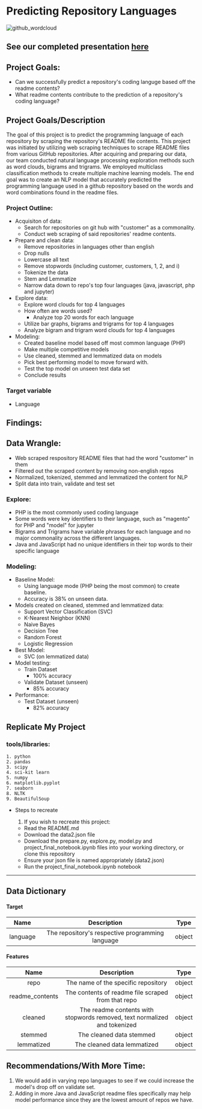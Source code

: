 # Predicting Repository Languages

![github_wordcloud](https://user-images.githubusercontent.com/69991789/127923505-65a4e277-e414-401a-a6e1-eff346135647.png)

## **See our completed presentation [here](https://docs.google.com/presentation/d/1RSblufGvC3jnTIidLAmpIXq9pnMHEzX0/edit?usp=sharing&ouid=113732050903451976581&rtpof=true&sd=true)**

## Project Goals:
- Can we successfully predict a repository's coding languge based off the readme contents?
- What readme contents contribute to the prediction of a repository's coding language?


## Project Goals/Description
The goal of this project is to predict the programming language of each repository by scraping the repository's README file contents. This project was initiated by utilizing web scraping techniques to scrape README files from various GitHub repositories. After acquiring and preparing our data, our team conducted natural language processing exploration methods such as word clouds, bigrams and trigrams. We employed multiclass classification methods to create multiple machine learning models. The end goal was to create an NLP model that accurately predicted the programming language used in a github repository based on the words and word combinations found in the readme files.

### Project Outline:
    
- Acquisiton of data:
    - Search for repositories on git hub with "customer" as a commonality.
    - Conduct web scraping of said repositories' readme contents.
- Prepare and clean data:
    - Remove repositories in languages other than english
    - Drop nulls
    - Lowercase all text
    - Remove stopwords (including customer, customers, 1, 2, and i)
    - Tokenize the data
    - Stem and Lemmatize
    - Narrow data down to repo's top four languages (java, javascript, php and jupyter)
- Explore data:
    - Explore word clouds for top 4 languages
    - How often are words used?
        - Analyze top 20 words for each language
    - Utilize bar graphs, bigrams and trigrams for top 4 languages
    - Analyze bigram and trigram word clouds for top 4 languages
- Modeling:
    - Created baseline model based off most common language (PHP)
    - Make multiple competitive models
    - Use cleaned, stemmed and lemmatized data on models
    - Pick best performing model to move forward with.
    - Test the top model on unseen test data set
    - Conclude results
    
### Target variable
- Language

## Findings:
## Data Wrangle:
- Web scraped respository README files that had the word "customer" in them
- Filtered out the scraped content by removing non-english repos
- Normalized, tokenized, stemmed and lemmatized the content for NLP
- Split data into train, validate and test set
### Explore:
- PHP is the most commonly used coding language
- Some words were key identifiers to their language, such as "magento" for PHP and "model" for jupyter
- Bigrams and Trigrams have variable phrases for each language and no major commonality across the different languages.
- Java and JavaScript had no unique identifiers in their top words to their specific language
    
### Modeling:
- Baseline Model:
    - Using language mode (PHP being the most common) to create baseline.
    - Accuracy is 38% on unseen data.
- Models created on cleaned, stemmed and lemmatized data:
    - Support Vector Classification (SVC)
    - K-Nearest Neighbor (KNN)
    - Naive Bayes
    - Decision Tree
    - Random Forest
    - Logistic Regression
- Best Model:
    - SVC (on lemmatized data)
- Model testing:
    - Train Dataset
        - 100% accuracy
    - Validate Dataset (unseen)
        - 85% accuracy
- Performance:
    - Test Dataset (unseen)
        - 82% accuracy


## Replicate My Project
### tools/libraries:
    1. python
    2. pandas
    3. scipy
    4. sci-kit learn
    5. numpy
    6. matplotlib.pyplot
    7. seaborn
    8. NLTK
    9. BeautifulSoup
* Steps to recreate
    1. If you wish to recreate this project:

    - Read the README.md
    - Download the data2.json file
    - Download the prepare.py, explore.py, model.py and project_final_notebook.ipynb files into your working directory, or clone this repository
    - Ensure your json file is named appropriately (data2.json)
    - Run the project_final_notebook.ipynb notebook


------------


## Data Dictionary

#### Target
Name | Description | Type
:---: | :---: | :---:
language | The repository's respective programming language | object
#### Features
Name | Description | Type
:---: | :---: | :---:
repo | The name of the specific repository | object
readme_contents | The contents of readme file scraped from that repo | object
cleaned | The readme contents with stopwords removed, text normalized and tokenized | object
stemmed | The cleaned data stemmed | object
lemmatized | The cleaned data lemmatized | object



## Recommendations/With More Time:
1. We would add in varying repo languages to see if we could increase the model's drop off on validate set.
2. Adding in more Java and JavaScript readme files specifically may help model performance since they are the lowest amount of repos we have.


